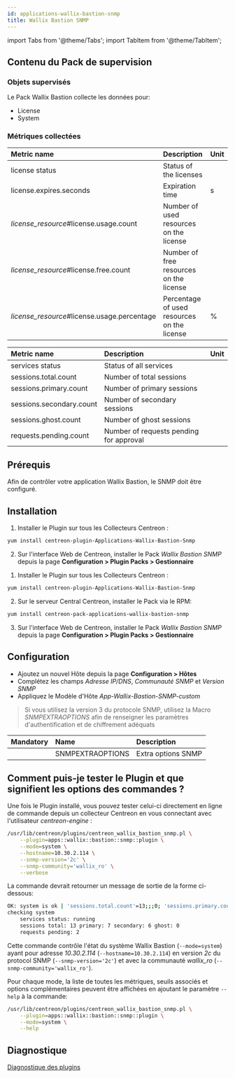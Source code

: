 ```yaml
---
id: applications-wallix-bastion-snmp
title: Wallix Bastion SNMP
---
```

import Tabs from '@theme/Tabs';
import TabItem from '@theme/TabItem';


## Contenu du Pack de supervision

### Objets supervisés

Le Pack Wallix Bastion collecte les données pour:
* License
* System

### Métriques collectées 

<Tabs groupId="sync">
<TabItem value="License" label="License">

| Metric name                                   | Description                                 | Unit  |
| :-------------------------------------------- | :------------------------------------------ | :---- |
| license status                                | Status of the licenses                      |       |
| license.expires.seconds                       | Expiration time                             | s     |
| *license\_resource*\#license.usage.count      | Number of used resources on the license     |       |
| *license\_resource*\#license.free.count       | Number of free resources on the license     |       |
| *license\_resource*\#license.usage.percentage | Percentage of used resources on the license | %     |

</TabItem>
<TabItem value="System" label="System">

| Metric name              | Description                             | Unit  |
| :----------------------- | :-------------------------------------- | :---- |
| services status          | Status of all services                  |       |
| sessions.total.count     | Number of total sessions                |       |
| sessions.primary.count   | Number of primary sessions              |       |
| sessions.secondary.count | Number of secondary sessions            |       |
| sessions.ghost.count     | Number of ghost sessions                |       |
| requests.pending.count   | Number of requests pending for approval |       |

</TabItem>
</Tabs>

## Prérequis

Afin de contrôler votre application Wallix Bastion, le SNMP doit être configuré.

## Installation

<Tabs groupId="sync">
<TabItem value="Online License" label="Online License">

1. Installer le Plugin sur tous les Collecteurs Centreon :

```bash
yum install centreon-plugin-Applications-Wallix-Bastion-Snmp
```

2. Sur l'interface Web de Centreon, installer le Pack *Wallix Bastion SNMP* depuis la page **Configuration > Plugin Packs > Gestionnaire**

</TabItem>
<TabItem value="Offline License" label="Offline License">

1. Installer le Plugin sur tous les Collecteurs Centreon :

```bash
yum install centreon-plugin-Applications-Wallix-Bastion-Snmp
```

2. Sur le serveur Central Centreon, installer le Pack via le RPM:

```bash
yum install centreon-pack-applications-wallix-bastion-snmp
```

3. Sur l'interface Web de Centreon, installer le Pack *Wallix Bastion SNMP* depuis la page **Configuration > Plugin Packs > Gestionnaire**

</TabItem>
</Tabs>

## Configuration

* Ajoutez un nouvel Hôte depuis la page **Configuration > Hôtes**
* Complétez les champs *Adresse IP/DNS*, *Communauté SNMP* et *Version SNMP*
* Appliquez le Modèle d'Hôte *App-Wallix-Bastion-SNMP-custom*

> Si vous utilisez la version 3 du protocole SNMP, utilisez la Macro *SNMPEXTRAOPTIONS* afin de renseigner les paramètres
> d'authentification et de chiffrement adéquats

| Mandatory   | Name                    | Description                       |
| :---------- | :---------------------- | :---------------------------------|
|             | SNMPEXTRAOPTIONS        | Extra options SNMP                |


## Comment puis-je tester le Plugin et que signifient les options des commandes ?

Une fois le Plugin installé, vous pouvez tester celui-ci directement en ligne de commande depuis un collecteur Centreon en vous connectant avec l'utilisateur *centreon-engine* :

```bash
/usr/lib/centreon/plugins/centreon_wallix_bastion_snmp.pl \
    --plugin=apps::wallix::bastion::snmp::plugin \
    --mode=system \
    --hostname=10.30.2.114 \
    --snmp-version='2c' \
    --snmp-community='wallix_ro' \
    --verbose
```

La commande devrait retourner un message de sortie de la forme ci-dessous:

```bash
OK: system is ok | 'sessions.total.count'=13;;;0; 'sessions.primary.count'=7;;;0; 'sessions.secondary.count'=6;;;0; 'sessions.ghost.count'=0;;;0; 'requests.pending.count'=2;;;0;
checking system
    services status: running
    sessions total: 13 primary: 7 secondary: 6 ghost: 0
    requests pending: 2
```

Cette commande contrôle l'état du système Wallix Bastion (```--mode=system```) ayant pour adresse *10.30.2.114* (```--hostname=10.30.2.114```) 
en version *2c* du protocol SNMP (```--snmp-version='2c'```) et avec la communauté *wallix_ro* (```--snmp-community='wallix_ro'```).
 
Pour chaque mode, la liste de toutes les métriques, seuils associés et options complémentaires peuvent être affichées
en ajoutant le paramètre ```--help``` à la commande:

```bash
/usr/lib/centreon/plugins/centreon_wallix_bastion_snmp.pl \
    --plugin=apps::wallix::bastion::snmp::plugin \
    --mode=system \
    --help
```

## Diagnostique

[Diagnostique des plugins](../getting-started/how-to-guides/troubleshooting-plugins.md#troubleshooting-snmp)
